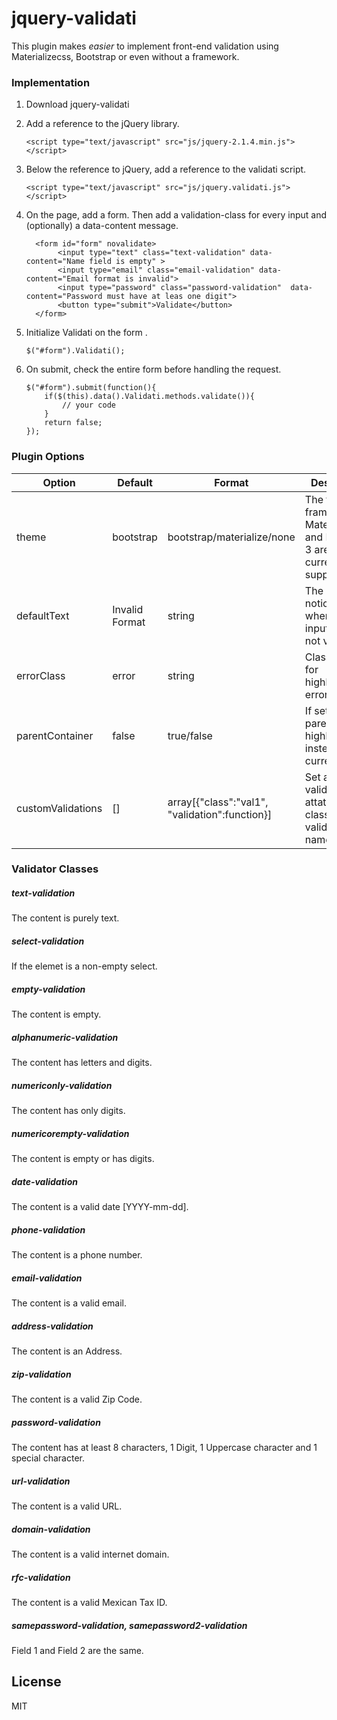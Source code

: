 # jquery-validati
This plugin makes *easier* to implement front-end validation using Materializecss, Bootstrap or even without a framework.

### Implementation

1.  Download jquery-validati
2.  Add a reference to the jQuery library.
    ```
    <script type="text/javascript" src="js/jquery-2.1.4.min.js"></script>
    ```
    
3.  Below the reference to jQuery, add a reference to the validati script.
    ```
    <script type="text/javascript" src="js/jquery.validati.js"></script>
    ```
    
4.  On the page, add a form. Then add a validation-class for every input and (optionally) a data-content message.
    ```
      <form id="form" novalidate>
           <input type="text" class="text-validation" data-content="Name field is empty" >
           <input type="email" class="email-validation" data-content="Email format is invalid">
           <input type="password" class="password-validation"  data-content="Password must have at leas one digit">
           <button type="submit">Validate</button>
      </form>
    ```
    
5.  Initialize Validati on the form .
    ```
    $("#form").Validati();
    ```
6.  On submit, check the entire form before handling the request.
    
    ```
    $("#form").submit(function(){
        if($(this).data().Validati.methods.validate()){
            // your code
        }
        return false;
    });
    ```
    
### Plugin Options

| Option | Default | Format | Description|
| ------ | ------- | ------- | ---------- |
| theme| bootstrap  | bootstrap/materialize/none | The front-end framework. Materializecss and Bootstrap 3 are currently supported. |
| defaultText| Invalid Format | string | The default notice text when any input field is not valid.  |
| errorClass| error | string | Class name for highlighting errors. |
| parentContainer| false | true/false | If set, the div parent will be highlighted insted of the current field. |
| customValidations | [] | array[{"class":"val1", "validation":function}] | Set a custom validation and attatch it to a class-validation name. |

### Validator Classes
##### text-validation
The content is purely text.
##### select-validation
If the elemet is a non-empty select.
##### empty-validation
The content is empty.
##### alphanumeric-validation
The content has letters and digits.
##### numericonly-validation
The content has only digits.
##### numericorempty-validation
The content is empty or has digits.
##### date-validation
The content is a valid date [YYYY-mm-dd].
##### phone-validation
The content is a phone number.
##### email-validation
The content is a valid email.
##### address-validation
The content is an Address.
##### zip-validation
The content is a valid Zip Code.
##### password-validation
The content has at least 8 characters, 1 Digit, 1 Uppercase character and 1 special character.
##### url-validation
The content is a valid URL.
##### domain-validation
The content is a valid internet domain.
##### rfc-validation
The content is a valid Mexican Tax ID.
##### samepassword-validation, samepassword2-validation
Field 1 and Field 2 are the same.

License
----

MIT

